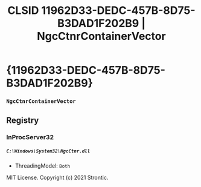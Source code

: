 ﻿---
title: "CLSID 11962D33-DEDC-457B-8D75-B3DAD1F202B9 | NgcCtnrContainerVector"
excerpt: What is COM-Object CLSID 11962D33-DEDC-457B-8D75-B3DAD1F202B9?
---

# {11962D33-DEDC-457B-8D75-B3DAD1F202B9}

### `NgcCtnrContainerVector`

## Registry


### InProcServer32

##### `C:\Windows\System32\NgcCtnr.dll`
* ThreadingModel: `Both`

MIT License. Copyright (c) 2021 Strontic.


